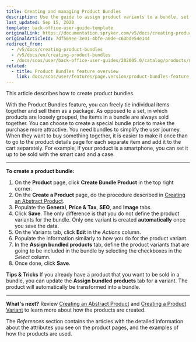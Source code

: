 ```yaml
---
title: Creating and managing Product Bundles
description: Use the guide to assign product variants to a bundle, set its price, add SEO data and images in the Back Office.
last_updated: Sep 15, 2020
template: back-office-user-guide-template
originalLink: https://documentation.spryker.com/v5/docs/creating-product-bundles
originalArticleId: 7df569ee-3e01-4bfe-a0de-c63bde54e144
redirect_from:
  - /v5/docs/creating-product-bundles
  - /v5/docs/en/creating-product-bundles
  - /docs/scos/user/back-office-user-guides/202005.0/catalog/products/managing-products/creating-product-bundles.html
related:
  - title: Product Bundles feature overview
    link: docs/scos/user/features/page.version/product-bundles-feature-overview.html
---
```


This article describes how to create product bundles. 

With the Product Bundles feature, you can freely tie individual items together and sell them as a package. As opposed to a set, in which products are loosely grouped, the items in a bundle are always sold together. You can choose to create a special bundle price to make the purchase more attractive.
You need bundles to simplify the user journey. When they want to buy something together, it is easier to make it once than to go to the product details page for each separate item and add it to the cart separately.
For example, if your product is a smartphone, you can set it up to be sold with the smart card and a case.
***
**To create a product bundle:**
1. On the **Product** page, click **Create Bundle Product** in the top right corner.
2. On the **Create a Product** page, do the procedure described in [Creating an Abstract Product](/docs/scos/user/back-office-user-guides/{{page.version}}/catalog/products/abstract-products/creating-abstract-products-and-product-bundles.html).
3. Populate the **General**, **Price & Tax**, **SEO**, and **Image** tabs.
4. Click **Save**.
    The only difference is that you do not define the product variants for the bundle.
    Only one variant is created **automatically** once you save the data.
5. On the Variants tab, click **Edit** in the _Actions_ column.
6. Populate the information similarly to how you do for the product variant.
7. In the **Assign bundled products** tab, define the product variants that are going to be included in the bundle by selecting the checkboxes in the _Select_ сolumn.
8. Once done, click **Save**.


**Tips & Tricks**
If you already have a product that you want to be sold in a bundle, you can update the **Assign bundled products** tab for a variant. The product will automatically be transformed into a bundle.
***
**What's next?**
Review [Creating an Abstract Product](/docs/scos/user/back-office-user-guides/{{page.version}}/catalog/products/abstract-products/creating-abstract-products-and-product-bundles.html) and [Creating a Product Variant](/docs/scos/user/back-office-user-guides/{{page.version}}/catalog/products/concrete-products/creating-product-variants.html) to learn more about how the products are created. 

The _References_ section contains the articles with the detailed information about the attributes you see on the product pages, and the examples of how the products are used.
